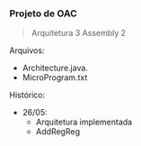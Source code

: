 ### Projeto de OAC
> Arquitetura 3
> Assembly 2

Arquivos: 
-   Architecture.java.
-   MicroProgram.txt


Histórico:

-   26/05: 
    -   Arquitetura implementada
    -   AddRegReg
